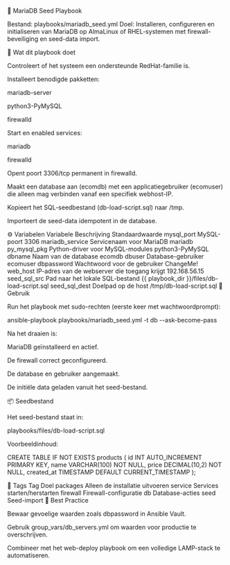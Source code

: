 📘 MariaDB Seed Playbook

Bestand: playbooks/mariadb_seed.yml
Doel: Installeren, configureren en initialiseren van MariaDB op AlmaLinux of RHEL-systemen met firewall-beveiliging en seed-data import.

🧩 Wat dit playbook doet

Controleert of het systeem een ondersteunde RedHat-familie is.

Installeert benodigde pakketten:

mariadb-server

python3-PyMySQL

firewalld

Start en enabled services:

mariadb

firewalld

Opent poort 3306/tcp permanent in firewalld.

Maakt een database aan (ecomdb) met een applicatiegebruiker (ecomuser) die alleen mag verbinden vanaf een specifiek webhost-IP.

Kopieert het SQL-seedbestand (db-load-script.sql) naar /tmp.

Importeert de seed-data idempotent in de database.

⚙️ Variabelen
Variabele	Beschrijving	Standaardwaarde
mysql_port	MySQL-poort	3306
mariadb_service	Servicenaam voor MariaDB	mariadb
py_mysql_pkg	Python-driver voor MySQL-modules	python3-PyMySQL
dbname	Naam van de database	ecomdb
dbuser	Database-gebruiker	ecomuser
dbpassword	Wachtwoord voor de gebruiker	ChangeMe!
web_host	IP-adres van de webserver die toegang krijgt	192.168.56.15
seed_sql_src	Pad naar het lokale SQL-bestand	{{ playbook_dir }}/files/db-load-script.sql
seed_sql_dest	Doelpad op de host	/tmp/db-load-script.sql
🚀 Gebruik

Run het playbook met sudo-rechten (eerste keer met wachtwoordprompt):

ansible-playbook playbooks/mariadb_seed.yml -t db --ask-become-pass


Na het draaien is:

MariaDB geïnstalleerd en actief.

De firewall correct geconfigureerd.

De database en gebruiker aangemaakt.

De initiële data geladen vanuit het seed-bestand.

📦 Seedbestand

Het seed-bestand staat in:

playbooks/files/db-load-script.sql


Voorbeeldinhoud:

CREATE TABLE IF NOT EXISTS products (
  id INT AUTO_INCREMENT PRIMARY KEY,
  name VARCHAR(100) NOT NULL,
  price DECIMAL(10,2) NOT NULL,
  created_at TIMESTAMP DEFAULT CURRENT_TIMESTAMP
);

🧰 Tags
Tag	Doel
packages	Alleen de installatie uitvoeren
service	Services starten/herstarten
firewall	Firewall-configuratie
db	Database-acties
seed	Seed-import
🧠 Best Practice

Bewaar gevoelige waarden zoals dbpassword in Ansible Vault.

Gebruik group_vars/db_servers.yml om waarden voor productie te overschrijven.

Combineer met het web-deploy playbook om een volledige LAMP-stack te automatiseren.